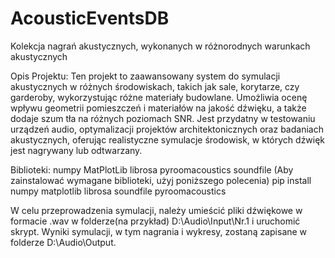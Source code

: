 # AcousticEventsDB

Kolekcja nagrań akustycznych, wykonanych w różnorodnych warunkach akustycznych

Opis Projektu: Ten projekt to zaawansowany system do symulacji akustycznych w różnych środowiskach, takich jak sale, korytarze, czy garderoby, wykorzystując różne materiały budowlane. Umożliwia ocenę wpływu geometrii pomieszczeń i materiałów na jakość dźwięku, a także dodaje szum tła na różnych poziomach SNR. Jest przydatny w testowaniu urządzeń audio, optymalizacji projektów architektonicznych oraz badaniach akustycznych, oferując realistyczne symulacje środowisk, w których dźwięk jest nagrywany lub odtwarzany.

Biblioteki:
numpy
MatPlotLib
librosa
pyroomacoustics
soundfile
(Aby zainstalować wymagane biblioteki, użyj poniższego polecenia)
pip install numpy matplotlib librosa soundfile pyroomacoustics

W celu przeprowadzenia symulacji, należy umieścić pliki dźwiękowe w formacie .wav w folderze(na przykład) D:\\Audio\\Input\\Nr.1 i uruchomić skrypt. Wyniki symulacji, w tym nagrania i wykresy, zostaną zapisane w folderze D:\\Audio\\Output.
